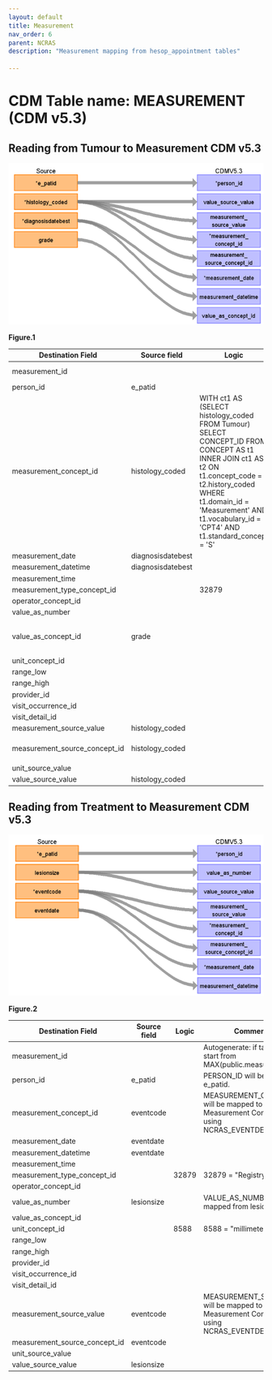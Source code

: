 ```yaml
---
layout: default
title: Measurement
nav_order: 6
parent: NCRAS
description: "Measurement mapping from hesop_appointment tables"

---
```



# CDM Table name: MEASUREMENT (CDM v5.3)

## Reading from Tumour to Measurement CDM v5.3

![](images/image3.2.png)

**Figure.1**

| Destination Field | Source field | Logic | Comment field |
| --- | --- | --- | --- |
|measurement_id |  |  | Autogenerate: if table is empty, start from MAX(public.measurement_id)+1|
|person_id |e_patid  |  | |
|measurement_concept_id | histology_coded | WITH ct1 AS (SELECT histology_coded FROM Tumour) SELECT CONCEPT_ID FROM CONCEPT AS t1 INNER JOIN ct1 AS t2 ON t1.concept_code = t2.history_coded WHERE t1.domain_id = 'Measurement' AND t1.vocabulary_id = 'CPT4' AND t1.standard_concept = 'S' |MEASUREMENT_CONCEPT_ID will be mapped to standard CPT4 Concept_id by using histology_coded |
|measurement_date |diagnosisdatebest  |  | |
|measurement_datetime | diagnosisdatebest | | |
|measurement_time |  |  | |
|measurement_type_concept_id |  |32879  |32879  = "Registry" |
|operator_concept_id |  |  | |
|value_as_number |  |  | |
|value_as_concept_id | grade |  |VALUE_AS_CONCEPT_ID will be mapped to a standard SNOMED Concept_id by using NCRAS_GRADE_STCM. |
|unit_concept_id |  |  | |
|range_low |  |  | |
|range_high |  |  | |
|provider_id |  |  | |
|visit_occurrence_id |  |  | |
|visit_detail_id |  |  | |
|measurement_source_value |histology_coded |  | |
|measurement_source_concept_id |histology_coded  |  |MEASUREMENT_SOURCE_CONCEPT_ID will be mapped to standard CPT4 Concept_id by using histology_coded.  |
|unit_source_value |  |  | |
|value_source_value |histology_coded  |  | |

## Reading from Treatment to Measurement CDM v5.3

![](images/image3.png)

**Figure.2**

| Destination Field | Source field | Logic | Comment field |
| --- | --- | --- | --- |
|measurement_id |  |  | Autogenerate: if table is empty, start from MAX(public.measurement_id)+1|
|person_id |e_patid  |  | PERSON_ID will be mapped from e_patid.|
|measurement_concept_id |eventcode  |  | MEASUREMENT_CONCEPT_ID will be mapped to a standard Measurement Concept_id by using NCRAS_EVENTDESC_STCM.|
|measurement_date |eventdate  |  | |
|measurement_datetime |eventdate  |  | |
|measurement_time |  |  | |
|measurement_type_concept_id |  |32879  |32879  = "Registry" |
|operator_concept_id |  |  | |
|value_as_number | lesionsize |  | VALUE_AS_NUMBER will be mapped from lesionsize.|
|value_as_concept_id |  |  | |
|unit_concept_id |  | 8588 |8588 = "millimeter" |
|range_low |  |  | |
|range_high |  |  | |
|provider_id |  |  | |
|visit_occurrence_id |  |  | |
|visit_detail_id |  |  | |
|measurement_source_value |eventcode  |  |MEASUREMENT_SOURCE_VALUE will be mapped to Standard Measurement Concept_id by using NCRAS_EVENTDESC_STCM.  |
|measurement_source_concept_id |eventcode  |  | |
|unit_source_value |  |  | |
|value_source_value |lesionsize  |  | |
